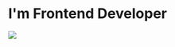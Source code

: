 # I'm Frontend Developer

![](https://www.google.com/url?sa=i&url=https%3A%2F%2Fgithub.com%2Focampoaleja&psig=AOvVaw0aAr7NRRKIojPYbvVsLJ_-&ust=1626697825526000&source=images&cd=vfe&ved=0CAsQjRxqFwoTCLjNrOPP7PECFQAAAAAdAAAAABAJ)

